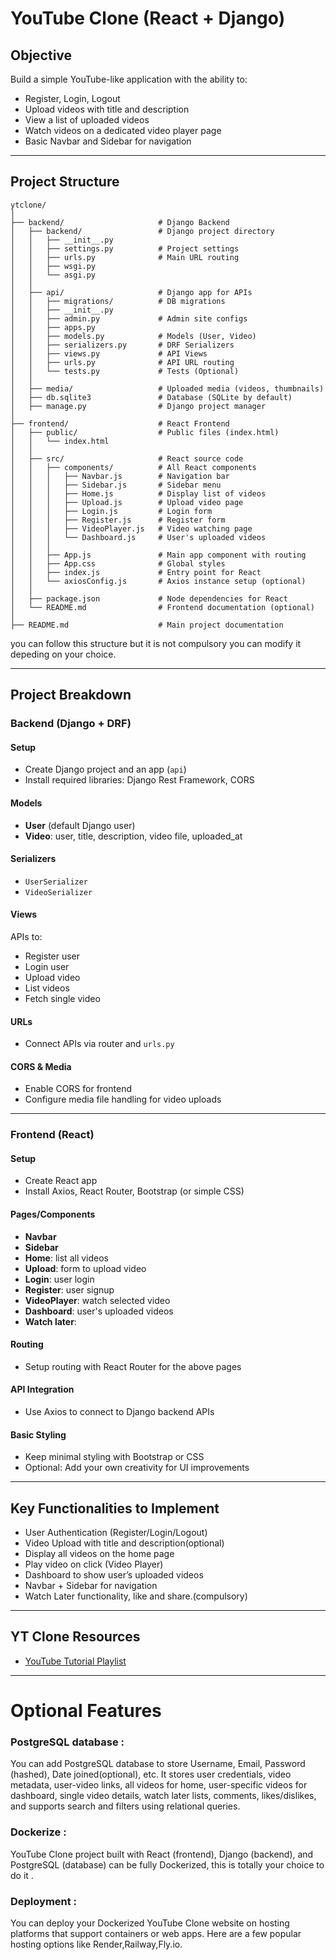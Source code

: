 # YouTube Clone (React + Django)

## Objective

Build a simple YouTube-like application with the ability to:

- Register, Login, Logout  
- Upload videos with title and description  
- View a list of uploaded videos  
- Watch videos on a dedicated video player page  
- Basic Navbar and Sidebar for navigation

---

## Project Structure

```
ytclone/
│
├── backend/                     # Django Backend
│   ├── backend/                 # Django project directory
│   │   ├── __init__.py
│   │   ├── settings.py          # Project settings
│   │   ├── urls.py              # Main URL routing
│   │   ├── wsgi.py
│   │   └── asgi.py
│   │
│   ├── api/                     # Django app for APIs
│   │   ├── migrations/          # DB migrations
│   │   ├── __init__.py
│   │   ├── admin.py             # Admin site configs
│   │   ├── apps.py
│   │   ├── models.py            # Models (User, Video)
│   │   ├── serializers.py       # DRF Serializers
│   │   ├── views.py             # API Views
│   │   ├── urls.py              # API URL routing
│   │   └── tests.py             # Tests (Optional)
│   │
│   ├── media/                   # Uploaded media (videos, thumbnails)
│   ├── db.sqlite3               # Database (SQLite by default)
│   ├── manage.py                # Django project manager
│
├── frontend/                    # React Frontend
│   ├── public/                  # Public files (index.html)
│   │   └── index.html
│   │
│   ├── src/                     # React source code
│   │   ├── components/          # All React components
│   │   │   ├── Navbar.js        # Navigation bar
│   │   │   ├── Sidebar.js       # Sidebar menu
│   │   │   ├── Home.js          # Display list of videos
│   │   │   ├── Upload.js        # Upload video page
│   │   │   ├── Login.js         # Login form
│   │   │   ├── Register.js      # Register form
│   │   │   ├── VideoPlayer.js   # Video watching page
│   │   │   └── Dashboard.js     # User's uploaded videos
│   │   │
│   │   ├── App.js               # Main app component with routing
│   │   ├── App.css              # Global styles
│   │   ├── index.js             # Entry point for React
│   │   └── axiosConfig.js       # Axios instance setup (optional)
│   │
│   ├── package.json             # Node dependencies for React
│   └── README.md                # Frontend documentation (optional)
│
├── README.md                    # Main project documentation
```


you can follow this structure but it is not compulsory you can modify it depeding on your choice.

---

##  Project Breakdown

###  Backend (Django + DRF)

####  Setup

- Create Django project and an app (`api`)
- Install required libraries: Django Rest Framework, CORS

####  Models

- **User** (default Django user)
- **Video**: user, title, description, video file, uploaded_at

####  Serializers

- `UserSerializer`
- `VideoSerializer`

####  Views

APIs to:

- Register user  
- Login user  
- Upload video  
- List videos  
- Fetch single video  

####  URLs

- Connect APIs via router and `urls.py`

####  CORS & Media

- Enable CORS for frontend  
- Configure media file handling for video uploads  

---

###  Frontend (React)

#### Setup

- Create React app  
- Install Axios, React Router, Bootstrap (or simple CSS)

####  Pages/Components

- **Navbar**  
- **Sidebar**  
- **Home**: list all videos  
- **Upload**: form to upload video  
- **Login**: user login  
- **Register**: user signup  
- **VideoPlayer**: watch selected video  
- **Dashboard**: user's uploaded videos
- **Watch later**:

####  Routing

- Setup routing with React Router for the above pages

####  API Integration

- Use Axios to connect to Django backend APIs

####  Basic Styling

- Keep minimal styling with Bootstrap or CSS  
- Optional: Add your own creativity for UI improvements

---

##  Key Functionalities to Implement

- User Authentication (Register/Login/Logout)  
- Video Upload with title and description(optional)  
- Display all videos on the home page  
- Play video on click (Video Player)  
- Dashboard to show user’s uploaded videos  
- Navbar + Sidebar for navigation  
- Watch Later functionality, like and share.(compulsory)

---

##  YT Clone Resources

- [YouTube Tutorial Playlist](https://www.youtube.com/playlist?list=PLgWjD_CBfh0Daeqt-Q5ogwc9FPAsqH5sx)

---

# Optional Features 

### PostgreSQL database :
You can add  PostgreSQL database  to store Username, Email, Password (hashed), Date joined(optional), etc. It stores user credentials, video metadata, user-video links, all videos for home, user-specific videos for dashboard, single video details, watch later lists, comments, likes/dislikes, and supports search and filters using relational queries.

### Dockerize :  
YouTube Clone project built with React (frontend), Django (backend), and PostgreSQL (database) can be fully Dockerized, this is totally your choice to do it .

### Deployment : 
You can deploy your Dockerized YouTube Clone website on hosting platforms that support containers or web apps. Here are a few popular hosting options like Render,Railway,Fly.io.
